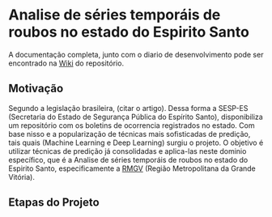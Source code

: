 # Analise de séries temporáis de roubos no estado do Espirito Santo

A documentação completa, junto com o diario de desenvolvimento pode ser encontrado na [Wiki](#) do repositório.

## Motivação

Segundo a legislação brasileira, (citar o artigo). Dessa forma a SESP-ES (Secretaria do Estado de Segurança Pública do Espírito Santo), disponibiliza um repositório com os boletins de ocorrencia registrados no estado. Com base nisso e a popularização de técnicas mais sofisticadas de predição, tais quais (Machine Learning e Deep Learning) surgiu o projeto. O objetivo é utilizar técnicas de predição já consolidadas e aplica-las neste dominio específico, que é a Analise de séries temporáis de roubos no estado do Espirito Santo, especificamente a [RMGV](https://pt.wikipedia.org/wiki/Região_Metropolitana_de_Vitória) (Região Metropolitana da Grande Vitória).

## Etapas do Projeto
